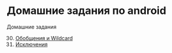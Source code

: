 # Домашние задания по android

Домашние задания

30. [Обобщения и Wildcard](lesson30)
31. [Исключения](lesson31)